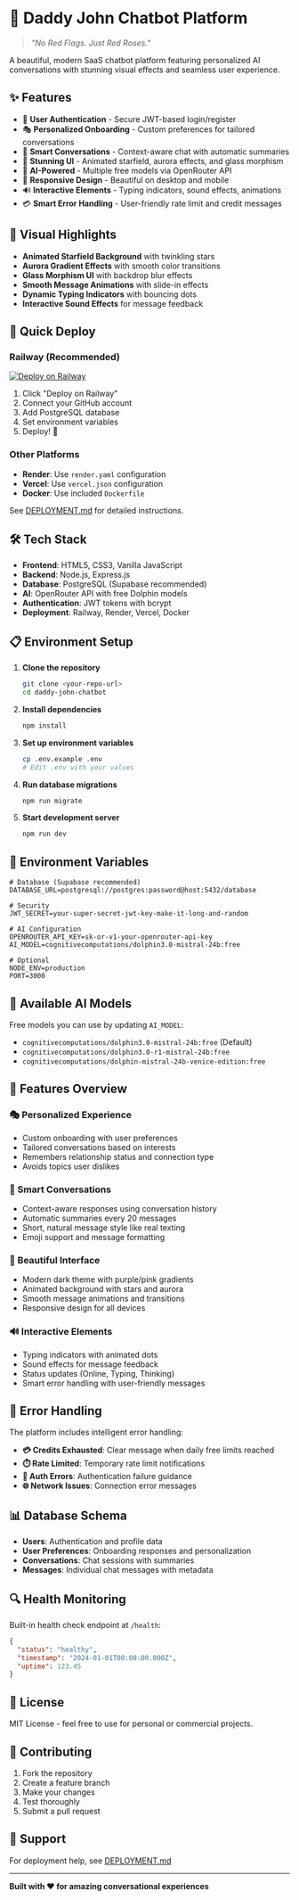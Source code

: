 # 💙 Daddy John Chatbot Platform

> *"No Red Flags. Just Red Roses."*

A beautiful, modern SaaS chatbot platform featuring personalized AI conversations with stunning visual effects and seamless user experience.

## ✨ Features

- 🔐 **User Authentication** - Secure JWT-based login/register
- 🎭 **Personalized Onboarding** - Custom preferences for tailored conversations  
- 💬 **Smart Conversations** - Context-aware chat with automatic summaries
- 🎨 **Stunning UI** - Animated starfield, aurora effects, and glass morphism
- 🤖 **AI-Powered** - Multiple free models via OpenRouter API
- 📱 **Responsive Design** - Beautiful on desktop and mobile
- 🔊 **Interactive Elements** - Typing indicators, sound effects, animations
- 💳 **Smart Error Handling** - User-friendly rate limit and credit messages

## 🎨 Visual Highlights

- **Animated Starfield Background** with twinkling stars
- **Aurora Gradient Effects** with smooth color transitions  
- **Glass Morphism UI** with backdrop blur effects
- **Smooth Message Animations** with slide-in effects
- **Dynamic Typing Indicators** with bouncing dots
- **Interactive Sound Effects** for message feedback

## 🚀 Quick Deploy

### Railway (Recommended)
[![Deploy on Railway](https://railway.app/button.svg)](https://railway.app/new/template)

1. Click "Deploy on Railway"
2. Connect your GitHub account
3. Add PostgreSQL database
4. Set environment variables
5. Deploy! 🎉

### Other Platforms
- **Render**: Use `render.yaml` configuration
- **Vercel**: Use `vercel.json` configuration  
- **Docker**: Use included `Dockerfile`

See [DEPLOYMENT.md](DEPLOYMENT.md) for detailed instructions.

## 🛠️ Tech Stack

- **Frontend**: HTML5, CSS3, Vanilla JavaScript
- **Backend**: Node.js, Express.js
- **Database**: PostgreSQL (Supabase recommended)
- **AI**: OpenRouter API with free Dolphin models
- **Authentication**: JWT tokens with bcrypt
- **Deployment**: Railway, Render, Vercel, Docker

## 📋 Environment Setup

1. **Clone the repository**
   ```bash
   git clone <your-repo-url>
   cd daddy-john-chatbot
   ```

2. **Install dependencies**
   ```bash
   npm install
   ```

3. **Set up environment variables**
   ```bash
   cp .env.example .env
   # Edit .env with your values
   ```

4. **Run database migrations**
   ```bash
   npm run migrate
   ```

5. **Start development server**
   ```bash
   npm run dev
   ```

## 🔧 Environment Variables

```env
# Database (Supabase recommended)
DATABASE_URL=postgresql://postgres:password@host:5432/database

# Security  
JWT_SECRET=your-super-secret-jwt-key-make-it-long-and-random

# AI Configuration
OPENROUTER_API_KEY=sk-or-v1-your-openrouter-api-key
AI_MODEL=cognitivecomputations/dolphin3.0-mistral-24b:free

# Optional
NODE_ENV=production
PORT=3000
```

## 🤖 Available AI Models

Free models you can use by updating `AI_MODEL`:

- `cognitivecomputations/dolphin3.0-mistral-24b:free` (Default)
- `cognitivecomputations/dolphin3.0-r1-mistral-24b:free`  
- `cognitivecomputations/dolphin-mistral-24b-venice-edition:free`

## 📱 Features Overview

### 🎭 Personalized Experience
- Custom onboarding with user preferences
- Tailored conversations based on interests
- Remembers relationship status and connection type
- Avoids topics user dislikes

### 💬 Smart Conversations  
- Context-aware responses using conversation history
- Automatic summaries every 20 messages
- Short, natural message style like real texting
- Emoji support and message formatting

### 🎨 Beautiful Interface
- Modern dark theme with purple/pink gradients
- Animated background with stars and aurora
- Smooth message animations and transitions
- Responsive design for all devices

### 🔊 Interactive Elements
- Typing indicators with animated dots
- Sound effects for message feedback
- Status updates (Online, Typing, Thinking)
- Smart error handling with user-friendly messages

## 🚨 Error Handling

The platform includes intelligent error handling:

- **💳 Credits Exhausted**: Clear message when daily free limits reached
- **⏱️ Rate Limited**: Temporary rate limit notifications  
- **🔐 Auth Errors**: Authentication failure guidance
- **🌐 Network Issues**: Connection error messages

## 📊 Database Schema

- **Users**: Authentication and profile data
- **User Preferences**: Onboarding responses and personalization
- **Conversations**: Chat sessions with summaries
- **Messages**: Individual chat messages with metadata

## 🔍 Health Monitoring

Built-in health check endpoint at `/health`:
```json
{
  "status": "healthy",
  "timestamp": "2024-01-01T00:00:00.000Z", 
  "uptime": 123.45
}
```

## 📝 License

MIT License - feel free to use for personal or commercial projects.

## 🤝 Contributing

1. Fork the repository
2. Create a feature branch
3. Make your changes
4. Test thoroughly
5. Submit a pull request

## 💬 Support

For deployment help, see [DEPLOYMENT.md](DEPLOYMENT.md)

---

**Built with ❤️ for amazing conversational experiences**